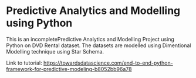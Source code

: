 # Predictive Analytics and Modelling using Python
This is an incompletePredictive Analytics and Modelling Project using Python on DVD Rental dataset.
The datasets are modelled using Dimentional Modelling technique using Star Schema.

Link to tutorial: 
https://towardsdatascience.com/end-to-end-python-framework-for-predictive-modeling-b8052bb96a78
